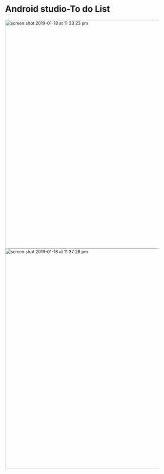 # Android studio-To do List
<img width="748" alt="screen shot 2019-01-18 at 11 33 23 pm" src="https://user-images.githubusercontent.com/34366585/51423796-168fe580-1b7a-11e9-9020-3b5967d6d2ec.png">

<img width="722" alt="screen shot 2019-01-18 at 11 37 28 pm" src="https://user-images.githubusercontent.com/34366585/51423802-290a1f00-1b7a-11e9-8994-a09d166e2185.png">
